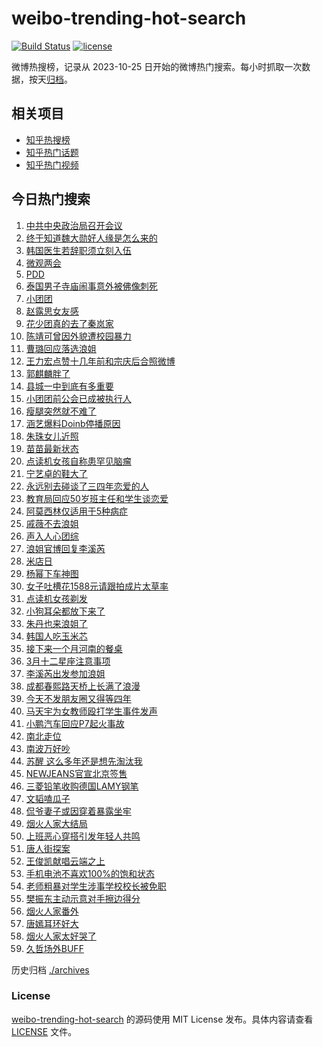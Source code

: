 # weibo-trending-hot-search

[![Build Status](https://github.com/justjavac/weibo-trending-hot-search/workflows/ci/badge.svg?branch=master)](https://github.com/justjavac/weibo-trending-hot-search/actions)
[![license](https://img.shields.io/github/license/justjavac/weibo-trending-hot-search)](https://github.com/justjavac/weibo-trending-hot-search/blob/master/LICENSE)

微博热搜榜，记录从 2023-10-25 日开始的微博热门搜索。每小时抓取一次数据，按天[归档](./archives)。

## 相关项目

- [知乎热搜榜](https://github.com/justjavac/zhihu-trending-top-search)
- [知乎热门话题](https://github.com/justjavac/zhihu-trending-hot-questions)
- [知乎热门视频](https://github.com/justjavac/zhihu-trending-hot-video)

## 今日热门搜索

<!-- BEGIN -->
<!-- 最后更新时间 Fri Mar 01 2024 02:23:08 GMT+0800 (China Standard Time) -->

1. [中共中央政治局召开会议](https://s.weibo.com//weibo?q=%23%E4%B8%AD%E5%85%B1%E4%B8%AD%E5%A4%AE%E6%94%BF%E6%B2%BB%E5%B1%80%E5%8F%AC%E5%BC%80%E4%BC%9A%E8%AE%AE%23&Refer=new_time)
1. [终于知道魏大勋好人缘是怎么来的](https://s.weibo.com//weibo?q=%23%E7%BB%88%E4%BA%8E%E7%9F%A5%E9%81%93%E9%AD%8F%E5%A4%A7%E5%8B%8B%E5%A5%BD%E4%BA%BA%E7%BC%98%E6%98%AF%E6%80%8E%E4%B9%88%E6%9D%A5%E7%9A%84%23&t=31&band_rank=40&Refer=top)
1. [韩国医生若辞职须立刻入伍](https://s.weibo.com//weibo?q=%23%E9%9F%A9%E5%9B%BD%E5%8C%BB%E7%94%9F%E8%8B%A5%E8%BE%9E%E8%81%8C%E9%A1%BB%E7%AB%8B%E5%88%BB%E5%85%A5%E4%BC%8D%23&t=31&band_rank=1&Refer=top)
1. [微观两会](https://s.weibo.com//weibo?q=%23%E5%BE%AE%E8%A7%82%E4%B8%A4%E4%BC%9A%23&t=31&band_rank=3&Refer=top)
1. [PDD](https://s.weibo.com//weibo?q=PDD&t=31&band_rank=4&Refer=top)
1. [泰国男子寺庙闹事意外被佛像刺死](https://s.weibo.com//weibo?q=%23%E6%B3%B0%E5%9B%BD%E7%94%B7%E5%AD%90%E5%AF%BA%E5%BA%99%E9%97%B9%E4%BA%8B%E6%84%8F%E5%A4%96%E8%A2%AB%E4%BD%9B%E5%83%8F%E5%88%BA%E6%AD%BB%23&t=31&band_rank=7&Refer=top)
1. [小团团](https://s.weibo.com//weibo?q=%E5%B0%8F%E5%9B%A2%E5%9B%A2&t=31&band_rank=10&Refer=top)
1. [赵露思女友感](https://s.weibo.com//weibo?q=%23%E8%B5%B5%E9%9C%B2%E6%80%9D%E5%A5%B3%E5%8F%8B%E6%84%9F%23&t=31&band_rank=10&Refer=top)
1. [花少团真的去了秦岚家](https://s.weibo.com//weibo?q=%23%E8%8A%B1%E5%B0%91%E5%9B%A2%E7%9C%9F%E7%9A%84%E5%8E%BB%E4%BA%86%E7%A7%A6%E5%B2%9A%E5%AE%B6%23&t=31&band_rank=2&Refer=top)
1. [陈靖可曾因外貌遭校园暴力](https://s.weibo.com//weibo?q=%23%E9%99%88%E9%9D%96%E5%8F%AF%E6%9B%BE%E5%9B%A0%E5%A4%96%E8%B2%8C%E9%81%AD%E6%A0%A1%E5%9B%AD%E6%9A%B4%E5%8A%9B%23&t=31&band_rank=17&Refer=top)
1. [曹璐回应落选浪姐](https://s.weibo.com//weibo?q=%E6%9B%B9%E7%92%90%E5%9B%9E%E5%BA%94%E8%90%BD%E9%80%89%E6%B5%AA%E5%A7%90&t=31&band_rank=9&Refer=top)
1. [王力宏点赞十几年前和宗庆后合照微博](https://s.weibo.com//weibo?q=%23%E7%8E%8B%E5%8A%9B%E5%AE%8F%E7%82%B9%E8%B5%9E%E5%8D%81%E5%87%A0%E5%B9%B4%E5%89%8D%E5%92%8C%E5%AE%97%E5%BA%86%E5%90%8E%E5%90%88%E7%85%A7%E5%BE%AE%E5%8D%9A%23&t=31&band_rank=13&Refer=top)
1. [郭麒麟胖了](https://s.weibo.com//weibo?q=%23%E9%83%AD%E9%BA%92%E9%BA%9F%E8%83%96%E4%BA%86%23&t=31&band_rank=6&Refer=top)
1. [县城一中到底有多重要](https://s.weibo.com//weibo?q=%23%E5%8E%BF%E5%9F%8E%E4%B8%80%E4%B8%AD%E5%88%B0%E5%BA%95%E6%9C%89%E5%A4%9A%E9%87%8D%E8%A6%81%23&t=31&band_rank=12&Refer=top)
1. [小团团前公会已成被执行人](https://s.weibo.com//weibo?q=%23%E5%B0%8F%E5%9B%A2%E5%9B%A2%E5%89%8D%E5%85%AC%E4%BC%9A%E5%B7%B2%E6%88%90%E8%A2%AB%E6%89%A7%E8%A1%8C%E4%BA%BA%23&t=31&band_rank=33&Refer=top)
1. [瘦腿突然就不难了](https://s.weibo.com//weibo?q=%E7%98%A6%E8%85%BF%E7%AA%81%E7%84%B6%E5%B0%B1%E4%B8%8D%E9%9A%BE%E4%BA%86&t=31&band_rank=11&Refer=top)
1. [涵艺爆料Doinb停播原因](https://s.weibo.com//weibo?q=%23%E6%B6%B5%E8%89%BA%E7%88%86%E6%96%99Doinb%E5%81%9C%E6%92%AD%E5%8E%9F%E5%9B%A0%23&t=31&band_rank=15&Refer=top)
1. [朱珠女儿近照](https://s.weibo.com//weibo?q=%23%E6%9C%B1%E7%8F%A0%E5%A5%B3%E5%84%BF%E8%BF%91%E7%85%A7%23&t=31&band_rank=8&Refer=top)
1. [苗苗最新状态](https://s.weibo.com//weibo?q=%E8%8B%97%E8%8B%97%E6%9C%80%E6%96%B0%E7%8A%B6%E6%80%81&t=31&band_rank=18&Refer=top)
1. [点读机女孩自称患罕见脑瘤](https://s.weibo.com//weibo?q=%23%E7%82%B9%E8%AF%BB%E6%9C%BA%E5%A5%B3%E5%AD%A9%E8%87%AA%E7%A7%B0%E6%82%A3%E7%BD%95%E8%A7%81%E8%84%91%E7%98%A4%23&t=31&band_rank=5&Refer=top)
1. [宁艺卓的鞋大了](https://s.weibo.com//weibo?q=%23%E5%AE%81%E8%89%BA%E5%8D%93%E7%9A%84%E9%9E%8B%E5%A4%A7%E4%BA%86%23&t=31&band_rank=19&Refer=top)
1. [永远别去碰谈了三四年恋爱的人](https://s.weibo.com//weibo?q=%23%E6%B0%B8%E8%BF%9C%E5%88%AB%E5%8E%BB%E7%A2%B0%E8%B0%88%E4%BA%86%E4%B8%89%E5%9B%9B%E5%B9%B4%E6%81%8B%E7%88%B1%E7%9A%84%E4%BA%BA%23&t=31&band_rank=23&Refer=top)
1. [教育局回应50岁班主任和学生谈恋爱](https://s.weibo.com//weibo?q=%23%E6%95%99%E8%82%B2%E5%B1%80%E5%9B%9E%E5%BA%9450%E5%B2%81%E7%8F%AD%E4%B8%BB%E4%BB%BB%E5%92%8C%E5%AD%A6%E7%94%9F%E8%B0%88%E6%81%8B%E7%88%B1%23&t=31&band_rank=25&Refer=top)
1. [阿莫西林仅适用于5种病症](https://s.weibo.com//weibo?q=%23%E9%98%BF%E8%8E%AB%E8%A5%BF%E6%9E%97%E4%BB%85%E9%80%82%E7%94%A8%E4%BA%8E5%E7%A7%8D%E7%97%85%E7%97%87%23&t=31&band_rank=22&Refer=top)
1. [戚薇不去浪姐](https://s.weibo.com//weibo?q=%23%E6%88%9A%E8%96%87%E4%B8%8D%E5%8E%BB%E6%B5%AA%E5%A7%90%23&t=31&band_rank=23&Refer=top)
1. [声入人心团综](https://s.weibo.com//weibo?q=%E5%A3%B0%E5%85%A5%E4%BA%BA%E5%BF%83%E5%9B%A2%E7%BB%BC&t=31&band_rank=16&Refer=top)
1. [浪姐官博回复李溪芮](https://s.weibo.com//weibo?q=%23%E6%B5%AA%E5%A7%90%E5%AE%98%E5%8D%9A%E5%9B%9E%E5%A4%8D%E6%9D%8E%E6%BA%AA%E8%8A%AE%23&t=31&band_rank=26&Refer=top)
1. [米店日](https://s.weibo.com//weibo?q=%E7%B1%B3%E5%BA%97%E6%97%A5&t=31&band_rank=14&Refer=top)
1. [杨幂下车神图](https://s.weibo.com//weibo?q=%23%E6%9D%A8%E5%B9%82%E4%B8%8B%E8%BD%A6%E7%A5%9E%E5%9B%BE%23&t=31&band_rank=36&Refer=top)
1. [女子吐槽花1588元请跟拍成片太草率](https://s.weibo.com//weibo?q=%23%E5%A5%B3%E5%AD%90%E5%90%90%E6%A7%BD%E8%8A%B11588%E5%85%83%E8%AF%B7%E8%B7%9F%E6%8B%8D%E6%88%90%E7%89%87%E5%A4%AA%E8%8D%89%E7%8E%87%23&t=31&band_rank=47&Refer=top)
1. [点读机女孩剃发](https://s.weibo.com//weibo?q=%E7%82%B9%E8%AF%BB%E6%9C%BA%E5%A5%B3%E5%AD%A9%E5%89%83%E5%8F%91&t=31&band_rank=24&Refer=top)
1. [小狗耳朵都放下来了](https://s.weibo.com//weibo?q=%E5%B0%8F%E7%8B%97%E8%80%B3%E6%9C%B5%E9%83%BD%E6%94%BE%E4%B8%8B%E6%9D%A5%E4%BA%86&t=31&band_rank=49&Refer=top)
1. [朱丹也来浪姐了](https://s.weibo.com//weibo?q=%23%E6%9C%B1%E4%B8%B9%E4%B9%9F%E6%9D%A5%E6%B5%AA%E5%A7%90%E4%BA%86%23&t=31&band_rank=27&Refer=top)
1. [韩国人吃玉米芯](https://s.weibo.com//weibo?q=%E9%9F%A9%E5%9B%BD%E4%BA%BA%E5%90%83%E7%8E%89%E7%B1%B3%E8%8A%AF&t=31&band_rank=28&Refer=top)
1. [接下来一个月河南的餐桌](https://s.weibo.com//weibo?q=%23%E6%8E%A5%E4%B8%8B%E6%9D%A5%E4%B8%80%E4%B8%AA%E6%9C%88%E6%B2%B3%E5%8D%97%E7%9A%84%E9%A4%90%E6%A1%8C%23&t=31&band_rank=34&Refer=top)
1. [3月十二星座注意事项](https://s.weibo.com//weibo?q=%233%E6%9C%88%E5%8D%81%E4%BA%8C%E6%98%9F%E5%BA%A7%E6%B3%A8%E6%84%8F%E4%BA%8B%E9%A1%B9%23&t=31&band_rank=20&Refer=top)
1. [李溪芮出发参加浪姐](https://s.weibo.com//weibo?q=%23%E6%9D%8E%E6%BA%AA%E8%8A%AE%E5%87%BA%E5%8F%91%E5%8F%82%E5%8A%A0%E6%B5%AA%E5%A7%90%23&t=31&band_rank=36&Refer=top)
1. [成都春熙路天桥上长满了浪漫](https://s.weibo.com//weibo?q=%23%E6%88%90%E9%83%BD%E6%98%A5%E7%86%99%E8%B7%AF%E5%A4%A9%E6%A1%A5%E4%B8%8A%E9%95%BF%E6%BB%A1%E4%BA%86%E6%B5%AA%E6%BC%AB%23&t=31&band_rank=32&Refer=top)
1. [今天不发朋友圈又得等四年](https://s.weibo.com//weibo?q=%23%E4%BB%8A%E5%A4%A9%E4%B8%8D%E5%8F%91%E6%9C%8B%E5%8F%8B%E5%9C%88%E5%8F%88%E5%BE%97%E7%AD%89%E5%9B%9B%E5%B9%B4%23&t=31&band_rank=21&Refer=top)
1. [马天宇为女教师殴打学生事件发声](https://s.weibo.com//weibo?q=%23%E9%A9%AC%E5%A4%A9%E5%AE%87%E4%B8%BA%E5%A5%B3%E6%95%99%E5%B8%88%E6%AE%B4%E6%89%93%E5%AD%A6%E7%94%9F%E4%BA%8B%E4%BB%B6%E5%8F%91%E5%A3%B0%23&t=31&band_rank=19&Refer=top)
1. [小鹏汽车回应P7起火事故](https://s.weibo.com//weibo?q=%23%E5%B0%8F%E9%B9%8F%E6%B1%BD%E8%BD%A6%E5%9B%9E%E5%BA%94P7%E8%B5%B7%E7%81%AB%E4%BA%8B%E6%95%85%23&t=31&band_rank=35&Refer=top)
1. [南北走位](https://s.weibo.com//weibo?q=%E5%8D%97%E5%8C%97%E8%B5%B0%E4%BD%8D&t=31&band_rank=37&Refer=top)
1. [南波万好吵](https://s.weibo.com//weibo?q=%E5%8D%97%E6%B3%A2%E4%B8%87%E5%A5%BD%E5%90%B5&t=31&band_rank=31&Refer=top)
1. [苏醒 这么多年还是想先淘汰我](https://s.weibo.com//weibo?q=%E8%8B%8F%E9%86%92%20%E8%BF%99%E4%B9%88%E5%A4%9A%E5%B9%B4%E8%BF%98%E6%98%AF%E6%83%B3%E5%85%88%E6%B7%98%E6%B1%B0%E6%88%91&t=31&band_rank=34&Refer=top)
1. [NEWJEANS官宣北京签售](https://s.weibo.com//weibo?q=%23NEWJEANS%E5%AE%98%E5%AE%A3%E5%8C%97%E4%BA%AC%E7%AD%BE%E5%94%AE%23&t=31&band_rank=43&Refer=top)
1. [三菱铅笔收购德国LAMY钢笔](https://s.weibo.com//weibo?q=%23%E4%B8%89%E8%8F%B1%E9%93%85%E7%AC%94%E6%94%B6%E8%B4%AD%E5%BE%B7%E5%9B%BDLAMY%E9%92%A2%E7%AC%94%23&t=31&band_rank=42&Refer=top)
1. [文韬嗑瓜子](https://s.weibo.com//weibo?q=%E6%96%87%E9%9F%AC%E5%97%91%E7%93%9C%E5%AD%90&t=31&band_rank=45&Refer=top)
1. [侃爷妻子或因穿着暴露坐牢](https://s.weibo.com//weibo?q=%23%E4%BE%83%E7%88%B7%E5%A6%BB%E5%AD%90%E6%88%96%E5%9B%A0%E7%A9%BF%E7%9D%80%E6%9A%B4%E9%9C%B2%E5%9D%90%E7%89%A2%23&t=31&band_rank=44&Refer=top)
1. [烟火人家大结局](https://s.weibo.com//weibo?q=%E7%83%9F%E7%81%AB%E4%BA%BA%E5%AE%B6%E5%A4%A7%E7%BB%93%E5%B1%80&t=31&band_rank=46&Refer=top)
1. [上班恶心穿搭引发年轻人共鸣](https://s.weibo.com//weibo?q=%23%E4%B8%8A%E7%8F%AD%E6%81%B6%E5%BF%83%E7%A9%BF%E6%90%AD%E5%BC%95%E5%8F%91%E5%B9%B4%E8%BD%BB%E4%BA%BA%E5%85%B1%E9%B8%A3%23&t=31&band_rank=49&Refer=top)
1. [唐人街探案](https://s.weibo.com//weibo?q=%E5%94%90%E4%BA%BA%E8%A1%97%E6%8E%A2%E6%A1%88&t=31&band_rank=32&Refer=top)
1. [王俊凯献唱云端之上](https://s.weibo.com//weibo?q=%23%E7%8E%8B%E4%BF%8A%E5%87%AF%E7%8C%AE%E5%94%B1%E4%BA%91%E7%AB%AF%E4%B9%8B%E4%B8%8A%23&t=31&band_rank=29&Refer=top)
1. [手机电池不喜欢100%的饱和状态](https://s.weibo.com//weibo?q=%23%E6%89%8B%E6%9C%BA%E7%94%B5%E6%B1%A0%E4%B8%8D%E5%96%9C%E6%AC%A2100%25%E7%9A%84%E9%A5%B1%E5%92%8C%E7%8A%B6%E6%80%81%23&t=31&band_rank=38&Refer=top)
1. [老师粗暴对学生涉事学校校长被免职](https://s.weibo.com//weibo?q=%23%E8%80%81%E5%B8%88%E7%B2%97%E6%9A%B4%E5%AF%B9%E5%AD%A6%E7%94%9F%E6%B6%89%E4%BA%8B%E5%AD%A6%E6%A0%A1%E6%A0%A1%E9%95%BF%E8%A2%AB%E5%85%8D%E8%81%8C%23&t=31&band_rank=49&Refer=top)
1. [樊振东主动示意对手擦边得分](https://s.weibo.com//weibo?q=%23%E6%A8%8A%E6%8C%AF%E4%B8%9C%E4%B8%BB%E5%8A%A8%E7%A4%BA%E6%84%8F%E5%AF%B9%E6%89%8B%E6%93%A6%E8%BE%B9%E5%BE%97%E5%88%86%23&t=31&band_rank=30&Refer=top)
1. [烟火人家番外](https://s.weibo.com//weibo?q=%E7%83%9F%E7%81%AB%E4%BA%BA%E5%AE%B6%E7%95%AA%E5%A4%96&t=31&band_rank=39&Refer=top)
1. [唐嫣耳环好大](https://s.weibo.com//weibo?q=%23%E5%94%90%E5%AB%A3%E8%80%B3%E7%8E%AF%E5%A5%BD%E5%A4%A7%23&t=31&band_rank=41&Refer=top)
1. [烟火人家太好哭了](https://s.weibo.com//weibo?q=%E7%83%9F%E7%81%AB%E4%BA%BA%E5%AE%B6%E5%A4%AA%E5%A5%BD%E5%93%AD%E4%BA%86&t=31&band_rank=48&Refer=top)
1. [久哲场外BUFF](https://s.weibo.com//weibo?q=%23%E4%B9%85%E5%93%B2%E5%9C%BA%E5%A4%96BUFF%23&t=31&band_rank=50&Refer=top)

<!-- END -->

历史归档 [./archives](./archives)

### License

[weibo-trending-hot-search](https://github.com/justjavac/weibo-trending-hot-search) 的源码使用 MIT License
发布。具体内容请查看 [LICENSE](./LICENSE) 文件。

